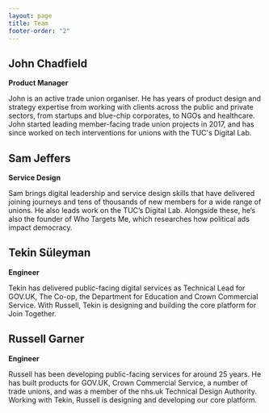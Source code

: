 ```yaml
---
layout: page
title: Team
footer-order: "2"
---
```


## John Chadfield

**Product Manager**

John is an active trade union organiser. He has years of product design and strategy expertise from working with clients across the public and private
sectors, from startups and blue-chip corporates, to NGOs and healthcare. John started leading member-facing trade union projects in 2017, and has since 
worked on tech interventions for unions with the TUC's Digital Lab.

## Sam Jeffers

**Service Design**

Sam brings digital leadership and service design skills that have delivered joining journeys and tens of thousands of
new members for a wide range of unions. He also leads work on the TUC’s Digital Lab. Alongside these, he’s also the
founder of Who Targets Me, which researches how political ads impact democracy.

## Tekin Süleyman

**Engineer**

Tekin has delivered public-facing digital services as Technical Lead for GOV.UK, The Co-op, the Department for Education
and Crown Commercial Service. With Russell, Tekin is designing and building the core platform for Join Together.

## Russell Garner

**Engineer**

Russell has been developing public-facing services for around 25 years. He has built products for GOV.UK, Crown
Commercial Service, a number of trade unions, and was a member of the nhs.uk Technical Design Authority. 
Working with Tekin, Russell is designing and developing our core platform.
